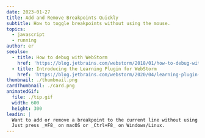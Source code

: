 ```yaml
---
date: 2023-01-27
title: Add and Remove Breakpoints Quickly
subtitle: How to toggle breakpoints without using the mouse.
topics:
  - javascript
  - running
author: er
seealso:
  - title: How to debug with WebStorm
    href: 'https://blog.jetbrains.com/webstorm/2018/01/how-to-debug-with-webstorm/'
  - title: Introducing the Learning Plugin for WebStorm
    href: 'https://blog.jetbrains.com/webstorm/2020/04/learning-plugin-for-webstorm/'
thumbnail: ./thumbnail.png
cardThumbnail: ./card.png
animatedGif:
  file: ./tip.gif
  width: 600
  height: 300
leadin: |
  Want to add or remove a breakpoint to the current line without using a mouse?
  Just press _⌘F8_ on macOS or _Ctrl+F8_ on Windows/Linux.
---
```


